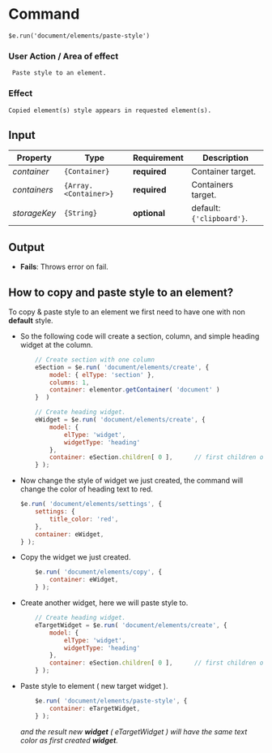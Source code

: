 # Command
  `$e.run('document/elements/paste-style')`

### User Action / Area of effect
     Paste style to an element.
     
### Effect
    Copied element(s) style appears in requested element(s).

## Input
| Property     | Type                  | Requirement   | Description |
|---           |---                    |---            |---|
| _container_  | `{Container}`         | **required**  | Container target.
| _containers_ | `{Array.<Container>}` | **required**  | Containers target.
| _storageKey_ | `{String}`            | **optional**  | default: `{'clipboard'}`.

## Output
   * **Fails**: Throws error on fail.
   
## How to copy and paste style to an element? 
To copy & paste style to an element we first need to have one with non **default** style.
* So the following code will create a section, column, and simple heading widget at the column.
    ```javascript
        // Create section with one column
        eSection = $e.run( 'document/elements/create', { 
            model: { elType: 'section' },
            columns: 1,
            container: elementor.getContainer( 'document' )
        }  )
    
        // Create heading widget.
        eWidget = $e.run( 'document/elements/create', {
            model: {
                elType: 'widget',
                widgetType: 'heading'
            }, 
            container: eSection.children[ 0 ],      // first children of section means the column.
        } );
    ```
* Now change the style of widget we just created, the command will change the color of heading text to red.
    ```javascript
    $e.run( 'document/elements/settings', {
        settings: {
            title_color: 'red',
        },
        container: eWidget,
    } );
    ```
* Copy the widget we just created.
    ```javascript
        $e.run( 'document/elements/copy', {
            container: eWidget,
        } );
    ```
* Create another widget, here we will paste style to.
    ```javascript
        // Create heading widget.
        eTargetWidget = $e.run( 'document/elements/create', {
            model: {
                elType: 'widget',
                widgetType: 'heading'
            }, 
            container: eSection.children[ 0 ],      // first children of section means the column.
        } );
    ```
* Paste style to element ( new target widget ).
    ```javascript
        $e.run( 'document/elements/paste-style', {
            container: eTargetWidget,
        } );
    ```
   _and the result new **widget** ( eTargetWidget ) will have the same text color as first created **widget**._
